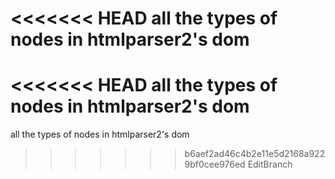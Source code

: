 <<<<<<< HEAD
all the types of nodes in htmlparser2's dom
=======
<<<<<<< HEAD
all the types of nodes in htmlparser2's dom
=======
all the types of nodes in htmlparser2's dom
>>>>>>> b6aef2ad46c4b2e11e5d2168a9229bf0cee976ed
>>>>>>> EditBranch
